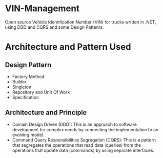# VIN-Management
Open source Vehicle Identification Number (VIN) for trucks written in .NET, using DDD and CQRS and some Design Pattenrs.

# Architecture and Pattern Used

## Design Pattern

- Factory Method
- Builder
- Singleton
- Repository and Unit Of Work
- Specification

## Architecture and Principle

- Domain Design Driven (DDD): This is an approach to software development for complex needs by connecting the implementation to an evolving model.
- Command Query Responsibilities Segregation (CQRS): This is a pattern that segregates the operations that read data (queries) from the operations that update data (commands) by using separate interfaces.

